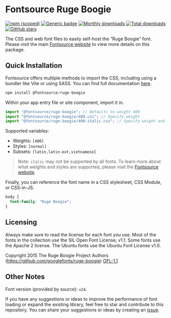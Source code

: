 # Fontsource Ruge Boogie

[![npm (scoped)](https://img.shields.io/npm/v/@fontsource/ruge-boogie?color=brightgreen)](https://www.npmjs.com/package/@fontsource/ruge-boogie) [![Generic badge](https://img.shields.io/badge/fontsource-passing-brightgreen)](https://github.com/fontsource/fontsource) [![Monthly downloads](https://badgen.net/npm/dm/@fontsource/ruge-boogie)](https://github.com/fontsource/fontsource) [![Total downloads](https://badgen.net/npm/dt/@fontsource/ruge-boogie)](https://github.com/fontsource/fontsource) [![GitHub stars](https://img.shields.io/github/stars/fontsource/fontsource.svg?style=social&label=Star)](https://github.com/fontsource/fontsource/stargazers)

The CSS and web font files to easily self-host the “Ruge Boogie” font. Please visit the main [Fontsource website](https://fontsource.org/fonts/ruge-boogie) to view more details on this package.

## Quick Installation

Fontsource offers multiple methods to import the CSS, including using a bundler like Vite or using SASS. You can find full documentation [here](https://fontsource.org/docs/getting-started/introduction).

```javascript
npm install @fontsource/ruge-boogie
```

Within your app entry file or site component, import it in.

```javascript
import "@fontsource/ruge-boogie"; // Defaults to weight 400
import "@fontsource/ruge-boogie/400.css"; // Specify weight
import "@fontsource/ruge-boogie/400-italic.css"; // Specify weight and style
```

Supported variables:
- Weights: `[400]`
- Styles: `[normal]`
- Subsets: `[latin,latin-ext,vietnamese]`

> Note: `italic` may not be supported by all fonts. To learn more about what weights and styles are supported, please visit the [Fontsource website](https://fontsource.org/fonts/ruge-boogie).

Finally, you can reference the font name in a CSS stylesheet, CSS Module, or CSS-in-JS.

```css
body {
  font-family: "Ruge Boogie";
}
```

## Licensing
Always make sure to read the license for each font you use. Most of the fonts in the collection use the SIL Open Font License, v1.1. Some fonts use the Apache 2 license. The Ubuntu fonts use the Ubuntu Font License v1.0.

Copyright 2015 The Ruge Boogie Project Authors (https://github.com/googlefonts/ruge-boogie)
[OFL-1.1](http://scripts.sil.org/OFL)

## Other Notes
Font version (provided by source): `v24`.

If you have any suggestions or ideas to improve the performance of font loading or expand the existing library, feel free to star and contribute to this repository. You can share your suggestions or ideas by creating an [issue](https://github.com/fontsource/fontsource/issues).